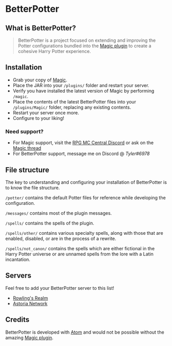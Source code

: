 # BetterPotter

## What is BetterPotter?

> BetterPotter is a project focused on extending and improving the Potter configurations bundled into the [Magic plugin](https://www.spigotmc.org/resources/magic.1056/) to create a cohesive Harry Potter experience.

## Installation

* Grab your copy of [Magic](https://www.spigotmc.org/resources/magic.1056/).
* Place the JAR into your `/plugins/` folder and restart your server.
* Verify you have installed the latest version of Magic by performing `/magic`.
* Place the contents of the latest BetterPotter files into your `/plugins/Magic/` folder, replacing any existing contents.
* Restart your server once more.
* Configure to your liking!

### Need support?

* For Magic support, visit the [RPG MC Central Discord](https://discord.gg/KG8Tr4b) or ask on the [Magic thread](https://www.spigotmc.org/threads/magic.28645/)
* For BetterPotter support, message me on Discord @ *Tyler#6978*

## File structure

The key to understanding and configuring your installation of BetterPotter is to know the file structure.

`/potter/` contains the default Potter files for reference while developing the configuration.


`/messages/` contains most of the plugin messages.


`/spells/` contains the spells of the plugin.


`/spells/other/` contains various specialty spells, along with those that are enabled, disabled, or are in
the process of a rewrite.


`/spells/not_canon/` contains the spells which are either fictional in the Harry Potter universe or are unnamed spells from the lore with a Latin incantation.

## Servers

Feel free to add your BetterPotter server to this list!

* [Rowling's Realm](http://rowlingsrealm.com)
* [Astoria Network](http://astoria.network/)

## Credits

BetterPotter is developed with [Atom](https://atom.io/) and would not be possible without the amazing [Magic plugin](http://github.com/elBukkit/MagicPlugin).

